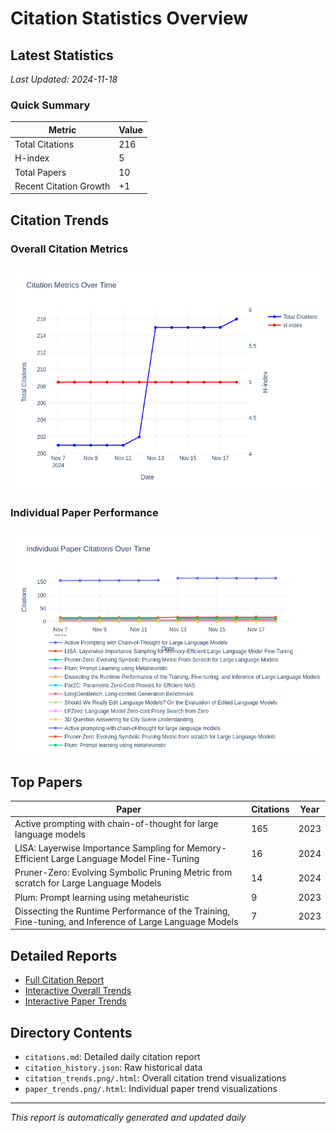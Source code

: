 # Citation Statistics Overview

## Latest Statistics
*Last Updated: 2024-11-18*

### Quick Summary
| Metric | Value |
| ------ | ----- |
| Total Citations | 216 |
| H-index | 5 |
| Total Papers | 10 |
| Recent Citation Growth | +1 |

## Citation Trends

### Overall Citation Metrics
![Citation Trends](citation_trends.png)

### Individual Paper Performance
![Paper Trends](paper_trends.png)

## Top Papers

| Paper | Citations | Year |
| ----- | --------- | ---- |
| Active prompting with chain-of-thought for large language models | 165 | 2023 |
| LISA: Layerwise Importance Sampling for Memory-Efficient Large Language Model Fine-Tuning | 16 | 2024 |
| Pruner-Zero: Evolving Symbolic Pruning Metric from scratch for Large Language Models | 14 | 2024 |
| Plum: Prompt learning using metaheuristic | 9 | 2023 |
| Dissecting the Runtime Performance of the Training, Fine-tuning, and Inference of Large Language Models | 7 | 2023 |

## Detailed Reports
- [Full Citation Report](citations.md)
- [Interactive Overall Trends](citation_trends.html)
- [Interactive Paper Trends](paper_trends.html)

## Directory Contents
- `citations.md`: Detailed daily citation report
- `citation_history.json`: Raw historical data
- `citation_trends.png/.html`: Overall citation trend visualizations
- `paper_trends.png/.html`: Individual paper trend visualizations

---
*This report is automatically generated and updated daily*